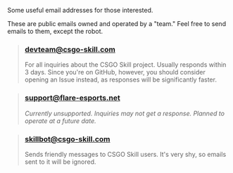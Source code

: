 Some useful email addresses for those interested.

These are public emails owned and operated by a "team." Feel free to send emails to them, except the robot.

> ### devteam@csgo-skill.com
> For all inquiries about the CSGO Skill project. Usually responds within 3 days. Since you're on GitHub, however, you should consider opening an Issue instead, as responses will be significantly faster.

> ### support@flare-esports.net
> *Currently unsupported. Inquiries may not get a response. Planned to operate at a future date.*

> ### skillbot@csgo-skill.com
> Sends friendly messages to CSGO Skill users. It's very shy, so emails sent to it will be ignored.
